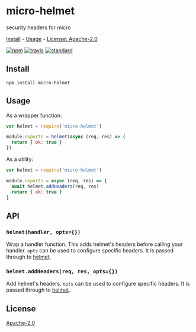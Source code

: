 # micro-helmet

security headers for micro

[Install](#install) - [Usage](#usage) - [License: Apache-2.0](#license)

[![npm][npm-image]][npm-url]
[![travis][travis-image]][travis-url]
[![standard][standard-image]][standard-url]

[npm-image]: https://img.shields.io/npm/v/micro-helmet.svg?style=flat-square
[npm-url]: https://www.npmjs.com/package/micro-helmet
[travis-image]: https://img.shields.io/travis/goto-bus-stop/micro-helmet.svg?style=flat-square
[travis-url]: https://travis-ci.org/goto-bus-stop/micro-helmet
[standard-image]: https://img.shields.io/badge/code%20style-standard-brightgreen.svg?style=flat-square
[standard-url]: http://npm.im/standard

## Install

```
npm install micro-helmet
```

## Usage

As a wrapper function:

```js
var helmet = require('micro-helmet')

module.exports = helmet(async (req, res) => {
  return { ok: true }
})
```

As a utility:

```js
var helmet = require('micro-helmet')

module.exports = async (req, res) => {
  await helmet.addHeaders(req, res)
  return { ok: true }
}
```

## API

### `helmet(handler, opts={})`

Wrap a handler function. This adds helmet's headers before calling your handler.
`opts` can be used to configure specific headers. It is passed through to [helmet](https://github.com/helmetjs/helmet#how-it-works).

### `helmet.addHeaders(req, res, opts={})`

Add helmet's headers.
`opts` can be used to configure specific headers. It is passed through to [helmet](https://github.com/helmetjs/helmet#how-it-works).

## License

[Apache-2.0](LICENSE.md)
